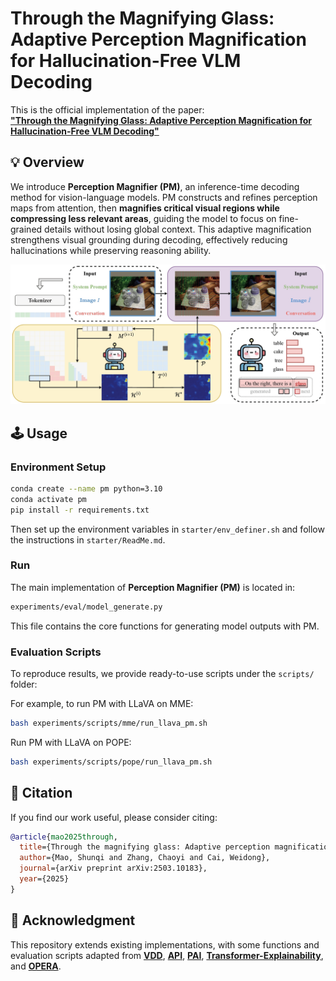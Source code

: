 # Through the Magnifying Glass: Adaptive Perception Magnification for Hallucination-Free VLM Decoding
 
This is the official implementation of the paper:  
**["Through the Magnifying Glass: Adaptive Perception Magnification for Hallucination-Free VLM Decoding"](https://arxiv.org/abs/2503.10183)**


## 💡 Overview
We introduce **Perception Magnifier (PM)**, an inference-time decoding method for vision-language models. PM constructs and refines perception maps from attention, then **magnifies critical visual regions while compressing less relevant areas**, guiding the model to focus on fine-grained details without losing global context. This adaptive magnification strengthens visual grounding during decoding, effectively reducing hallucinations while preserving reasoning ability.
<p align="center">
  <img src="figs/main.png" alt="Perception Magnifier Overview" width="800"/>
</p>


## 🕹️ Usage
### Environment Setup
```bash
conda create --name pm python=3.10
conda activate pm
pip install -r requirements.txt
```

Then set up the environment variables in `starter/env_definer.sh` and follow the instructions in `starter/ReadMe.md`.

### Run

The main implementation of **Perception Magnifier (PM)** is located in:

```bash
experiments/eval/model_generate.py
```

This file contains the core functions for generating model outputs with PM.

### Evaluation Scripts
To reproduce results, we provide ready-to-use scripts under the `scripts/` folder:

For example, to run PM with LLaVA on MME:

```bash
bash experiments/scripts/mme/run_llava_pm.sh
```

Run PM with LLaVA on POPE:
```bash
bash experiments/scripts/pope/run_llava_pm.sh
```


## 📑 Citation
If you find our work useful, please consider citing:
```bibtex
@article{mao2025through,
  title={Through the magnifying glass: Adaptive perception magnification for hallucination-free vlm decoding},
  author={Mao, Shunqi and Zhang, Chaoyi and Cai, Weidong},
  journal={arXiv preprint arXiv:2503.10183},
  year={2025}
}
```

## 🌟 Acknowledgment
This repository extends existing implementations, with some functions and evaluation scripts adapted from **[VDD](https://github.com/yfzhang114/LLaVA-Align)**, **[API](https://github.com/yu-rp/apiprompting)**, **[PAI](https://github.com/LALBJ/PAI)**, **[Transformer-Explainability](https://github.com/hila-chefer/Transformer-Explainability)**, and **[OPERA](https://github.com/shikiw/OPERA)**.
